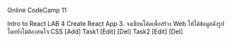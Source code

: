 Online CodeCamp 11

Intro to React LAB 4 Create React App
3. จงเขียนโค้ดเพื่อสร้าง Web ให้ได้ข้อมูลดังรูป โดยยังไม่ต้องสนใจ CSS
[Add]
Task1   [Edit] [Del]
Task2   [Edit] [Del]